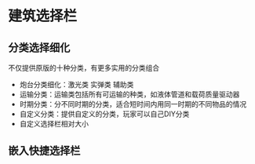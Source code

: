 # 建筑选择栏
## 分类选择细化
不仅提供原版的十种分类，有更多实用的分类组合  
- 炮台分类细化：激光类 实弹类 辅助类
- 运输分类：运输类包括所有可运输的种类，如液体管道和载荷质量驱动器
- 时期分类：分不同时期的分类，适合短时间内用同一时期的不同物品的情况
- 自定义分类：提供自定义的分类，玩家可以自己DIY分类
- 自定义选择栏相对大小
## 嵌入快捷选择栏
## 
